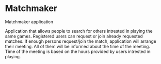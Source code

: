 # Matchmaker
Matchmaker application

Application that allows people to search for others intrested in playing the same games. 
Registered users can request or join already requested matches.
If enough persons request/join the match, application will arrange their meeting.
All of them will be informed about the time of the meeting.
Time of the meeting is based on the hours provided by users intrested in playing.
